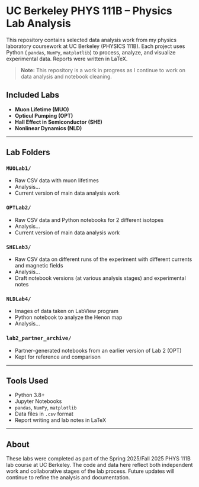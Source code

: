 # UC Berkeley PHYS 111B – Physics Lab Analysis

This repository contains selected data analysis work from my physics laboratory coursework at UC Berkeley (PHYSICS 111B). Each project uses Python ( `pandas`, `NumPy`, `matplotlib`) to process, analyze, and visualize experimental data. Reports were written in LaTeX.

> **Note:** This repository is a work in progress as I continue to work on data analysis and notebook cleaning. 

## Included Labs
- **Muon Lifetime (MUO)**
- **Opticul Pumping (OPT)**
- **Hall Effect in Semiconductor (SHE)**
- **Nonlinear Dynamics (NLD)**

---

## Lab Folders

### `MUOLab1/`
- Raw CSV data with muon lifetimes
- Analysis...
- Current version of main data analysis work

### `OPTLab2/`
- Raw CSV data and Python notebooks for 2 different isotopes
- Analysis...
- Current version of main data analysis work

### `SHELab3/`
- Raw CSV data on different runs of the experiment with different currents and magnetic fields
- Analysis...
- Draft notebook versions (at various analysis stages) and experimental notes

### `NLDLab4/`
- Images of data taken on LabView program
- Python notebook to analyze the Henon map
- Analysis...

### `lab2_partner_archive/`
- Partner-generated notebooks from an earlier version of Lab 2 (OPT)
- Kept for reference and comparison

---

## Tools Used
- Python 3.8+
- Jupyter Notebooks
- `pandas`, `NumPy`, `matplotlib`
- Data files in `.csv` format
- Report writing and lab notes in LaTeX

---

## About
These labs were completed as part of the Spring 2025/Fall 2025 PHYS 111B lab course at UC Berkeley. The code and data here reflect both independent work and collaborative stages of the lab process. Future updates will continue to refine the analysis and documentation.

